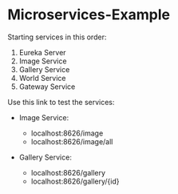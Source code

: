 # Microservices-Example

Starting services in this order:

1) Eureka Server
2) Image Service
3) Gallery Service
4) World Service
4) Gateway Service

Use this link to test the services:

- Image Service:
  - localhost:8626/image
  - localhost:8626/image/all

- Gallery Service:
  - localhost:8626/gallery 
  - localhost:8626/gallery/{id}
